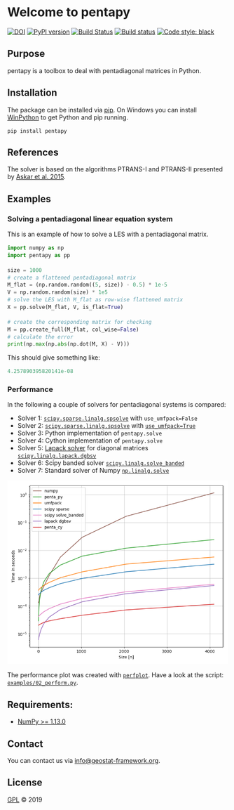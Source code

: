 # Welcome to pentapy

[![DOI](https://zenodo.org/badge/DOI/10.5281/zenodo.2587158.svg)](https://doi.org/10.5281/zenodo.2587158)
[![PyPI version](https://badge.fury.io/py/pentapy.svg)](https://badge.fury.io/py/pentapy)
[![Build Status](https://travis-ci.org/GeoStat-Framework/pentapy.svg?branch=master)](https://travis-ci.org/GeoStat-Framework/pentapy)
[![Build status](https://ci.appveyor.com/api/projects/status/yyfgn9dgxcoolp97/branch/master?svg=true)](https://ci.appveyor.com/project/GeoStat-Framework/pentapy/branch/master)
[![Code style: black](https://img.shields.io/badge/code%20style-black-000000.svg)](https://github.com/ambv/black)


## Purpose

pentapy is a toolbox to deal with pentadiagonal matrices in Python.


## Installation

The package can be installed via [pip][pip_link].
On Windows you can install [WinPython][winpy_link] to get
Python and pip running.

    pip install pentapy


## References

The solver is based on the algorithms PTRANS-I and PTRANS-II
presented by [Askar et al. 2015][ref_link].

[ref_link]: http://dx.doi.org/10.1155/2015/232456


## Examples

### Solving a pentadiagonal linear equation system

This is an example of how to solve a LES with a pentadiagonal matrix.

```python
import numpy as np
import pentapy as pp

size = 1000
# create a flattened pentadiagonal matrix
M_flat = (np.random.random((5, size)) - 0.5) * 1e-5
V = np.random.random(size) * 1e5
# solve the LES with M_flat as row-wise flattened matrix
X = pp.solve(M_flat, V, is_flat=True)

# create the corresponding matrix for checking
M = pp.create_full(M_flat, col_wise=False)
# calculate the error
print(np.max(np.abs(np.dot(M, X) - V)))
```

This should give something like:
```python
4.257890395820141e-08
```

### Performance

In the following a couple of solvers for pentadiagonal systems is compared:

* Solver 1: [``scipy.sparse.linalg.spsolve``](http://scipy.github.io/devdocs/generated/scipy.sparse.linalg.spsolve.html) with ``use_umfpack=False``
* Solver 2: [``scipy.sparse.linalg.spsolve``](http://scipy.github.io/devdocs/generated/scipy.sparse.linalg.spsolve.html) with [``use_umfpack=True``](https://scikit-umfpack.github.io/scikit-umfpack/)
* Solver 3: Python implementation of ``pentapy.solve``
* Solver 4: Cython implementation of ``pentapy.solve``
* Solver 5: [Lapack solver](http://www.netlib.org/lapack/explore-html/d3/d49/group__double_g_bsolve_gafa35ce1d7865b80563bbed6317050ad7.html) for diagonal matrices [``scipy.linalg.lapack.dgbsv``](scipy.github.io/devdocs/generated/scipy.linalg.lapack.dgbsv.html)
* Solver 6: Scipy banded solver [``scipy.linalg.solve_banded``](scipy.github.io/devdocs/generated/scipy.linalg.solve_banded.html)
* Solver 7: Standard solver of Numpy [``np.linalg.solve``](https://www.numpy.org/devdocs/reference/generated/numpy.linalg.solve.html)

<p align="center">
<img src="https://raw.githubusercontent.com/GeoStat-Framework/pentapy/master/examples/perfplot.png" alt="Performance" width="600px"/>
</p>

The performance plot was created with [``perfplot``](https://github.com/nschloe/perfplot).
Have a look at the script: [``examples/02_perform.py``](https://github.com/GeoStat-Framework/pentapy/blob/master/examples/02_perform.py).



## Requirements:

- [NumPy >= 1.13.0](https://www.numpy.org)


## Contact

You can contact us via <info@geostat-framework.org>.


## License

[GPL][gpl_link] © 2019

[pip_link]: https://pypi.org/project/pentapy
[winpy_link]: https://winpython.github.io/
[gpl_link]: https://github.com/GeoStat-Framework/pentapy/blob/master/LICENSE
